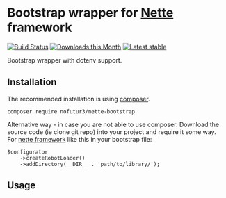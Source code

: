 # Bootstrap wrapper for [Nette](https://www.nette.org) framework
[![Build Status](https://travis-ci.org/nofutur3/nette-bootstrap.svg?branch=master)](https://travis-ci.org/nofutur3/nette-bootstrap)
[![Downloads this Month](https://img.shields.io/packagist/dm/nofutur3/nette-bootstrap.svg)](https://packagist.org/packages/nofutur3/nette-bootstrap)
[![Latest stable](https://img.shields.io/packagist/v/nofutur3/nette-bootstrap.svg)](https://packagist.org/packages/nofutur3/nette-bootstrap)


Bootstrap wrapper with dotenv support.

## Installation

The recommended installation is using [composer](https://getcomposer.org/). 


```
composer require nofutur3/nette-bootstrap
```

Alternative way - in case you are not able to use composer. Download the source code (ie clone git repo) into your project
and require it some way. For [nette framework](https://nette.org/en/) like this in your bootstrap file:
```
$configurator
    ->createRobotLoader()
    ->addDirectory(__DIR__ . 'path/to/library/');
```

## Usage